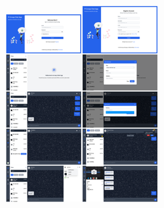 <img src="/public//pages/login.png" width="200" alt="preview" />
<img src="/public//pages/register.png" width="200" alt="preview" />
<img src="/public//pages/home.png" width="200" alt="preview" />
<img src="/public//pages/AddChatRoom.png" width="200" alt="preview" />
<img src="/public//pages/ChatRoom.png" width="200" alt="preview" />
<img src="/public//pages/AddMembersRequest.png" width="200" alt="preview" />
<img src="/public//pages/SendInvitation.png" width="200" alt="preview" />
<img src="/public//pages/AcceptInvite.png" width="200" alt="preview" />
<img src="/public//pages/RoomSetting.png" width="200" alt="preview" />
<img src="/public//pages/Profile.png" width="200" alt="preview" />
